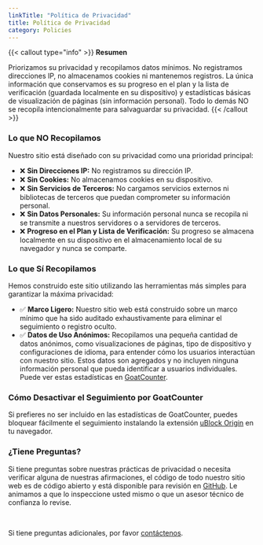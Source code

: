 ```yaml
---
linkTitle: "Política de Privacidad"  
title: Política de Privacidad
category: Policies
---
```

{{< callout type="info" >}}
**Resumen**

Priorizamos su privacidad y recopilamos datos mínimos. No registramos direcciones IP, no almacenamos cookies ni mantenemos registros. La única información que conservamos es su progreso en el plan y la lista de verificación (guardada localmente en su dispositivo) y estadísticas básicas de visualización de páginas (sin información personal). Todo lo demás NO se recopila intencionalmente para salvaguardar su privacidad.
{{< /callout >}}

### Lo que NO Recopilamos  
Nuestro sitio está diseñado con su privacidad como una prioridad principal:  
- ❌ **Sin Direcciones IP:** No registramos su dirección IP.  
- ❌ **Sin Cookies:** No almacenamos cookies en su dispositivo.  
- ❌ **Sin Servicios de Terceros:** No cargamos servicios externos ni bibliotecas de terceros que puedan comprometer su información personal.  
- ❌ **Sin Datos Personales:** Su información personal nunca se recopila ni se transmite a nuestros servidores o a servidores de terceros.  
- ❌ **Progreso en el Plan y Lista de Verificación:** Su progreso se almacena localmente en su dispositivo en el almacenamiento local de su navegador y nunca se comparte.  

### Lo que Sí Recopilamos
Hemos construido este sitio utilizando las herramientas más simples para garantizar la máxima privacidad:
- ✅ **Marco Ligero:** Nuestro sitio web está construido sobre un marco mínimo que ha sido auditado exhaustivamente para eliminar el seguimiento o registro oculto.  
- ✅ **Datos de Uso Anónimos:** Recopilamos una pequeña cantidad de datos anónimos, como visualizaciones de páginas, tipo de dispositivo y configuraciones de idioma, para entender cómo los usuarios interactúan con nuestro sitio. Estos datos son agregados y no incluyen ninguna información personal que pueda identificar a usuarios individuales. Puede ver estas estadísticas en [GoatCounter](https://beginnerprivacy.goatcounter.com).

### Cómo Desactivar el Seguimiento por GoatCounter
Si prefieres no ser incluido en las estadísticas de GoatCounter, puedes bloquear fácilmente el seguimiento instalando la extensión [uBlock Origin](https://ublockorigin.com/) en tu navegador.

### ¿Tiene Preguntas?
Si tiene preguntas sobre nuestras prácticas de privacidad o necesita verificar alguna de nuestras afirmaciones, el código de todo nuestro sitio web es de código abierto y está disponible para revisión en [GitHub](https://github.com/BeginnerPrivacy). Le animamos a que lo inspeccione usted mismo o que un asesor técnico de confianza lo revise.

<br>

Si tiene preguntas adicionales, por favor [contáctenos](../contact).